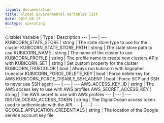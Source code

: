 ```yaml
---
layout: documentation
title: Global Environmental Variables list
date: 2017-08-17
doctype: operating
---
```


{:.table}
Variable | Type | Description
--- | --- | ---
KUBICORN_STATE_STORE | string | The state store type to use for the cluster
KUBICORN_STATE_STORE_PATH | string | The state store path to use
KUBICORN_NAME | string | The name of the cluster to use
KUBICORN_PROFILE | string | The profile name to create new clusters APIs with
KUBICORN_SET | string | Set custom property for the cluster
KUBICORN_TRUECOLOR | bool | Always run kubicorn with lolgopher truecolor
KUBICORN_FORCE_DELETE_KEY | bool | Force delete key for AWS
KUBICORN_FORCE_DISABLE_SSH_AGENT | bool | Force SCP and SSH to never use SSH agent
--- | --- | ---
AWS_ACCESS_KEY_ID | string | The AWS access key to use with AWS profiles
AWS_SECRET_ACCESS_KEY | string | The AWS secret to use with AWS profiles
--- | --- | ---
DIGITALOCEAN_ACCESS_TOKEN | string | The DigitalOcean access token used to authenticate with the API
--- | --- | ---
GOOGLE_APPLICATION_CREDENTIALS | string | The location of the Google service account key file